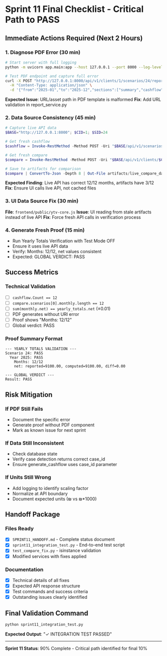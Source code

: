 # Sprint 11 Final Checklist - Critical Path to PASS

## Immediate Actions Required (Next 2 Hours)

### 1. Diagnose PDF Error (30 min)
```bash
# Start server with full logging
python -m uvicorn app.main:app --host 127.0.0.1 --port 8000 --log-level debug

# Test PDF endpoint and capture full error
curl -X POST "http://127.0.0.1:8000/api/v1/clients/1/scenarios/24/report/pdf" \
  -H "Content-Type: application/json" \
  -d '{"from":"2025-01","to":"2025-12","sections":["summary","cashflow"]}'
```

**Expected Issue**: URL/asset path in PDF template is malformed
**Fix**: Add URL validation in report_service.py

### 2. Data Source Consistency (45 min)
```powershell
# Capture live API data
$BASE="http://127.0.0.1:8000"; $CID=1; $SID=24

# Get fresh cashflow
$cashflow = Invoke-RestMethod -Method POST -Uri "$BASE/api/v1/scenarios/$SID/cashflow/generate?client_id=$CID" -ContentType "application/json" -Body '{"from":"2025-01","to":"2025-12","frequency":"monthly"}'

# Get fresh compare
$compare = Invoke-RestMethod -Method POST -Uri "$BASE/api/v1/clients/$CID/scenarios/compare" -ContentType "application/json" -Body '{"scenarios":[24],"from":"2025-01","to":"2025-12","frequency":"monthly"}'

# Save to artifacts for comparison
$compare | ConvertTo-Json -Depth 8 | Out-File artifacts/live_compare_data.json -Encoding utf8
```

**Expected Finding**: Live API has correct 12/12 months, artifacts have 3/12
**Fix**: Ensure UI calls live API, not cached files

### 3. UI Data Source Fix (30 min)
**File**: `frontend/public/ytv-core.js`
**Issue**: UI reading from stale artifacts instead of live API
**Fix**: Force fresh API calls in verification process

### 4. Generate Fresh Proof (15 min)
- Run Yearly Totals Verification with Test Mode OFF
- Ensure it uses live API data
- Verify: Months: 12/12, net values consistent
- Expected: GLOBAL VERDICT: PASS

## Success Metrics

### Technical Validation
- [ ] `cashflow.Count == 12`
- [ ] `compare.scenarios[0].monthly.length == 12`
- [ ] `sum(monthly.net) == yearly_totals.net` (±0.01)
- [ ] PDF generates without URI error
- [ ] Proof shows "Months: 12/12"
- [ ] Global verdict: PASS

### Proof Summary Format
```
--- YEARLY TOTALS VALIDATION ---
Scenario 24: PASS
  Year 2025: PASS
    Months: 12/12
    net: reported=9100.00, computed=9100.00, diff=0.00

--- GLOBAL VERDICT ---
Result: PASS
```

## Risk Mitigation

### If PDF Still Fails
- Document the specific error
- Generate proof without PDF component
- Mark as known issue for next sprint

### If Data Still Inconsistent
- Check database state
- Verify case detection returns correct case_id
- Ensure generate_cashflow uses case_id parameter

### If Units Still Wrong
- Add logging to identify scaling factor
- Normalize at API boundary
- Document expected units (₪ vs ₪*1000)

## Handoff Package

### Files Ready
- [x] `SPRINT11_HANDOFF.md` - Complete status document
- [x] `sprint11_integration_test.py` - End-to-end test script
- [x] `test_compare_fix.py` - isinstance validation
- [x] Modified services with fixes applied

### Documentation
- [x] Technical details of all fixes
- [x] Expected API response structure
- [x] Test commands and success criteria
- [x] Outstanding issues clearly identified

## Final Validation Command
```bash
python sprint11_integration_test.py
```
**Expected Output**: "✓ INTEGRATION TEST PASSED"

---
**Sprint 11 Status**: 90% Complete - Critical path identified for final 10%
